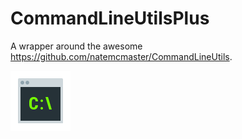 # CommandLineUtilsPlus

A wrapper around the awesome https://github.com/natemcmaster/CommandLineUtils.

[![logo](images/logo.png)](https://github.com/jcaillon/CommandLineUtilsPlus)

